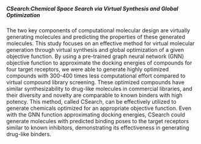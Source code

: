 ##### CSearch:Chemical Space Search via Virtual Synthesis and Global Optimization


The two key components of computational molecular design are virtually generating molecules and predicting the properties of these generated molecules. This study focuses on an effective method for virtual molecular generation through virtual synthesis and global optimization of a given objective function. By using a pre-trained graph neural network (GNN) objective function to approximate the docking energies of compounds for four target receptors, we were able to generate highly optimized compounds with 300-400 times less computational effort compared to virtual compound library screening. These optimized compounds have similar synthesizability to drug-like molecules in commercial libraries, and their diversity and novelty are comparable to known binders with high potency. This method, called CSearch, can be effectively utilized to generate chemicals optimized for an appropriate objective function. Even with the GNN function approximating docking energies, CSearch could generate molecules with predicted binding poses to the target receptors similar to known inhibitors, demonstrating its effectiveness in generating drug-like binders.
